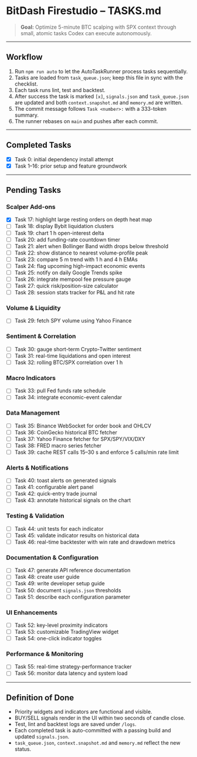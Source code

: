 # BitDash Firestudio – TASKS.md

> **Goal:** Optimize 5-minute BTC scalping with SPX context through small, atomic tasks Codex can execute autonomously.

---

## Workflow
1. Run `npm run auto` to let the AutoTaskRunner process tasks sequentially.
2. Tasks are loaded from `task_queue.json`; keep this file in sync with the checklist.
3. Each task runs lint, test and backtest.
4. After success the task is marked `[x]`, `signals.json` and `task_queue.json` are updated and both `context.snapshot.md` and `memory.md` are written.
5. The commit message follows `Task <number>:` with a 333-token summary.
6. The runner rebases on `main` and pushes after each commit.

---

## Completed Tasks
- [x] Task 0: initial dependency install attempt
- [x] Task 1–16: prior setup and feature groundwork

---

## Pending Tasks

### Scalper Add-ons
- [x] Task 17: highlight large resting orders on depth heat map
- [ ] Task 18: display Bybit liquidation clusters
- [ ] Task 19: chart 1 h open-interest delta
- [ ] Task 20: add funding-rate countdown timer
- [ ] Task 21: alert when Bollinger Band width drops below threshold
- [ ] Task 22: show distance to nearest volume-profile peak
- [ ] Task 23: compare 5 m trend with 1 h and 4 h EMAs
- [ ] Task 24: flag upcoming high-impact economic events
- [ ] Task 25: notify on daily Google Trends spike
- [ ] Task 26: integrate mempool fee pressure gauge
- [ ] Task 27: quick risk/position-size calculator
- [ ] Task 28: session stats tracker for P&L and hit rate

### Volume & Liquidity
- [ ] Task 29: fetch SPY volume using Yahoo Finance

### Sentiment & Correlation
- [ ] Task 30: gauge short-term Crypto-Twitter sentiment
- [ ] Task 31: real-time liquidations and open interest
- [ ] Task 32: rolling BTC/SPX correlation over 1 h

### Macro Indicators
- [ ] Task 33: pull Fed funds rate schedule
- [ ] Task 34: integrate economic-event calendar

### Data Management
- [ ] Task 35: Binance WebSocket for order book and OHLCV
- [ ] Task 36: CoinGecko historical BTC fetcher
- [ ] Task 37: Yahoo Finance fetcher for SPX/SPY/VIX/DXY
- [ ] Task 38: FRED macro series fetcher
- [ ] Task 39: cache REST calls 15–30 s and enforce 5 calls/min rate limit

### Alerts & Notifications
- [ ] Task 40: toast alerts on generated signals
- [ ] Task 41: configurable alert panel
- [ ] Task 42: quick-entry trade journal
- [ ] Task 43: annotate historical signals on the chart

### Testing & Validation
- [ ] Task 44: unit tests for each indicator
- [ ] Task 45: validate indicator results on historical data
- [ ] Task 46: real-time backtester with win rate and drawdown metrics

### Documentation & Configuration
- [ ] Task 47: generate API reference documentation
- [ ] Task 48: create user guide
- [ ] Task 49: write developer setup guide
- [ ] Task 50: document `signals.json` thresholds
- [ ] Task 51: describe each configuration parameter

### UI Enhancements
- [ ] Task 52: key-level proximity indicators
- [ ] Task 53: customizable TradingView widget
- [ ] Task 54: one-click indicator toggles

### Performance & Monitoring
- [ ] Task 55: real-time strategy-performance tracker
- [ ] Task 56: monitor data latency and system load

---

## Definition of Done
- Priority widgets and indicators are functional and visible.
- BUY/SELL signals render in the UI within two seconds of candle close.
- Test, lint and backtest logs are saved under `/logs`.
- Each completed task is auto-committed with a passing build and updated `signals.json`.
- `task_queue.json`, `context.snapshot.md` and `memory.md` reflect the new status.
